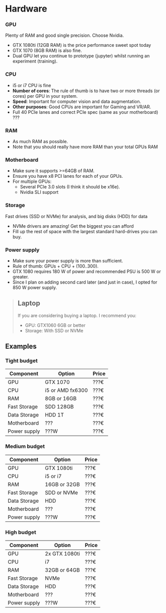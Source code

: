 # Hardware

### GPU
Plenty of RAM and good single precision. Choose Nvidia.
 * GTX 1080ti (12GB RAM) is the price performance sweet spot today
 * GTX 1070 (8GB RAM) is also fine.
 * Dual GPU let you continue to prototype (jupyter) whilst running an experiment (training).
 
### CPU
 * i5 or i7 CPU is fine
 * **Number of cores**: The rule of thumb is to have two or more threads (or cores) per GPU in your system.
 * **Speed**: Important for computer vision and data augmentation.
 * **Other purposes**: Good CPUs are important for Gaming and VR/AR.
 * Full 40 PCIe lanes and correct PCIe spec (same as your motherboard) ???

### RAM
* As much RAM as possible.
* Note that you should really have more RAM than your total GPUs RAM

### Motherboard
* Make sure it supports >=64GB of RAM.
* Ensure you have x8 PCI lanes for each of your GPUs.
* For multiple GPUs:
  * Several PCIe 3.0 slots (I think it should be x16e).
  * Nvidia SLI support
 
### Storage
Fast drives (SSD or NVMe) for analysis, and big disks (HDD) for data
 * NVMe drivers are amazing! Get the biggest you can afford
 * Fill up the rest of space with the largest standard hard-drives you can buy.

### Power supply
* Make sure your power supply is more than sufficient.
* Rule of thumb: GPUs + CPU + (100..300).
* GTX 1080 requires 180 W of power and recommended PSU is 500 W or greater.
* Since I plan on adding second card later (and just in case), I opted for 850 W power supply.

> ## Laptop
> If you are considering buying a laptop. I recommend you:
> * GPU: GTX1060 6GB or better
> * Storage: With SSD or NVMe

## Examples

### Tight budget

| Component       | Option           | Price  |
| --------------- | ---------------- | ------ |
| GPU             | GTX 1070         | ???€   |
| CPU             | i5 or AMD fx6300 | ???€   |
| RAM             | 8GB or 16GB      | ???€   |
| Fast Storage    | SDD 128GB        | ???€   |
| Data Storage    | HDD 1T           | ???€   |
| Motherboard     | ???              | ???€   |
| Power supply    | ???W             | ???€   |

### Medium budget

| Component       | Option           | Price  |
| --------------- | ---------------- | ------ |
| GPU             | GTX 1080ti       | ???€   |
| CPU             | i5 or i7         | ???€   |
| RAM             | 16GB or 32GB     | ???€   |
| Fast Storage    | SDD or NVMe      | ???€   |
| Data Storage    | HDD              | ???€   |
| Motherboard     | ???              | ???€   |
| Power supply    | ???W             | ???€   |


### High budget

| Component       | Option           | Price  |
| --------------- | ---------------- | ------ |
| GPU             | 2x GTX 1080ti    | ???€   |
| CPU             | i7               | ???€   |
| RAM             | 32GB or 64GB     | ???€   |
| Fast Storage    | NVMe             | ???€   |
| Data Storage    | HDD              | ???€   |
| Motherboard     | ???              | ???€   |
| Power supply    | ???W             | ???€   |
